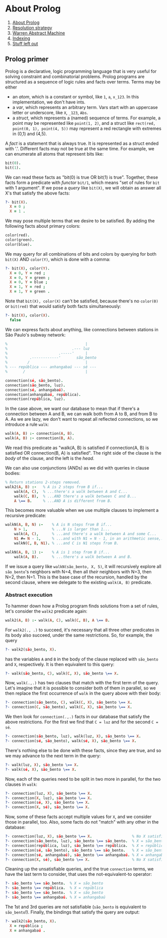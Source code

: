 # About Prolog

1. [About Prolog](about-prolog.md)
1. [Resolution strategy](resolution.md)
1. [Warren Abstract Machine](wam.md)
1. [Indexing](indices.md)
1. [Stuff left out](references.md)

## Prolog primer

Prolog is a declarative, logic programming language that is very useful for solving constraint and combinatorial problems. Prolog programs are structured as a sequence of logic rules and facts over terms. Terms may be either

- an _atom_, which is a constant or symbol, like `1`, `a`, `x_123`. In this implementation, we don't have ints.
- a _var_, which represents an arbitrary term. Vars start with an uppercase letter or underscore, like `X`, `_123`, `Abs`.
- a _struct_, which represents a (named) sequence of terms. For example, a point may be represented like `point(1, 2)`, and a struct like `rect(red, point(0, 1), point(4, 5))` may represent a red rectangle with extremes in (0,1) and (4,5).

A _fact_ is a statement that is always true. It is represented as a struct ended with '.'. Different facts may not be true at the same time. For example, we can enumerate all atoms that represent bits like:

```prolog
bit(0).
bit(1).
```

We can read these facts as "bit(0) is true OR bit(1) is true". Together, these facts form a predicate with _functor_ `bit/1`, which means "set of rules for `bit` with 1 argument". If we pose a _query_ like `bit(X)`, we will obtain as answer all X's that satisfy the above facts:

```prolog
?- bit(X).
  X = 0 ;
  X = 1 .
```

We may pose multiple terms that we desire to be satisfied. By adding the following facts about primary colors:

```prolog
color(red).
color(green).
color(blue).
```

We may query for all combinations of bits and colors by querying for both `bit(X)` AND `color(Y)`, which is done with a comma:

```prolog
?- bit(X), color(Y).
  X = 0, Y = red ;
  X = 0, Y = green ;
  X = 0, Y = blue ;
  X = 1, Y = red ;
  X = 1, Y = green .
```

Note that `bit(X), color(X)` can't be satisfied, because there's no `color(0)` or `bit(red)` that would satisfy both facts simultaneously:

```prolog
?- bit(X), color(X).
  false
```

We can express facts about anything, like connections between stations in São Paulo's subway network:

```prolog
%                                   |
%                             .--- luz
%                       .-----'     |
%          .------------'       são_bento
%         /                         |
% --- república --- anhangabaú --- sé ---
%       /                           |

connection(sé, são_bento).
connection(são_bento, luz).
connection(sé, anhangabaú).
connection(anhangabaú, república).
connection(república, luz).
```

In the case above, we want our database to mean that if there's a connection between A and B, we can walk both from A to B, and from B to A. As we are lazy, we don't want to repeat all reflected connections, so we introduce a rule `walk`:

```prolog
walk(A, B) :- connection(A, B).
walk(A, B) :- connection(B, A).
```

We read this predicate as "walk(A, B) is satisfied if connection(A, B) is satisfied OR connection(B, A) is satisfied". The right side of the clause is the _body_ of the clause, and the left is the _head_.

We can also use conjunctions (ANDs) as we did with queries in clause bodies:

```prolog
% Return stations 2-steps removed.
walk2(A, B) :-   % A is 2 steps from B if...
    walk(A, C),  % ...there's a walk between A and C...
    walk(C, B),  % ...AND there's a walk between C and B...
    A \== B.     % ...AND A is different from B.
```

This becomes more valuable when we use multiple clauses to implement a recursive predicate:

```prolog
walkN(A, B, N) :-    % A is N steps from B if...
    N > 1,           % ...N is larger than 1...
    walk(A, C),      % ...and there's a walk between A and some C...
    N1 #= N - 1,     % ...and with N1 = N - 1, in an arithmetic sense,...
    walkN(C, B, N1). % ...and C is N1 steps from B.

walkN(A, B, 1) :-    % A is 1 step from B if...
    walk(A, B).      % ...there's a walk between A and B.
```

If we issue a query like `walkN(são_bento, X, 5)`, it will recursively explore all
`são_bento`'s neighbors with N=4, then all _their_ neighbors with N=3, then N=2, then N=1.
This is the base case of the recursion, handled by the second clause, where we delegate
to the existing `walk(A, B)` predicate.

### Abstract execution

To hammer down how a Prolog program finds solutions from a set of rules, let's
consider the `walk2` predicate again:

```prolog
walk2(A, B) :- walk(A, C), walk(C, B), A \== B.
```

For `walk2(., .)` to succeed, it's necessary that all three other predicates in its body also succeed, under the same restrictions. So, for example, the query

```prolog
?- walk2(são_bento, X).
```

has the variables `A` and `B` in the body of the clause replaced with `são_bento` and `X`, respectively. It is then equivalent to this query:

```prolog
?- walk(são_bento, C), walk(C, X), são_bento \== X.
```

Now, `walk(.,.)` has two clauses that match with the first term of the query.
Let's imagine that it is possible to consider both of them in parallel, so we then
replace the first occurrence of `walk` in the query above with their body:

```prolog
?- connection(são_bento, C), walk(C, X), são_bento \== X.
?- connection(C, são_bento), walk(C, X), são_bento \== X.
```

We then look for `connection(.,.)` facts in our database that satisfy the above restrictions. For the first we find that `C = luz` and for the second `C = sé`.

```prolog
?- connection(são_bento, luz), walk(luz, X), são_bento \== X.
?- connection(sé, são_bento), walk(sé, X), são_bento \== X.
```

There's nothing else to be done with these facts, since they are true, and so we may advance to the next term in the query:

```prolog
?- walk(luz, X), são_bento \== X.
?- walk(sé, X), são_bento \== X.
```

Now, each of the queries need to be split in two more in parallel, for the two clauses in `walk`:

```prolog
?- connection(luz, X), são_bento \== X.
?- connection(X, luz), são_bento \== X.
?- connection(sé, X), são_bento \== X.
?- connection(X, sé), são_bento \== X.
```

Now, some of these facts accept multiple values for `X`, and we consider those in
parallel, too. Also, some facts do not "match" with any other in the database:

```prolog
?- connection(luz, X), são_bento \== X.                  % No X satisfies this
?- connection(são_bento, luz), são_bento \== são_bento.  % X = são_bento
?- connection(república, luz), são_bento \== república.  % X = república
?- connection(sé, são_bento), são_bento \== são_bento.   % X = são_bento
?- connection(sé, anhangabaú), são_bento \== anhangabaú. % X = anhangabaú
?- connection(X, sé), são_bento \== X.                   % No X satisfies this
```

Cleaning up the unsatisfiable queries, and the true `connection` terms, we have the
last term to consider, that uses the not-equivalent-to operator:

```prolog
?- são_bento \== são_bento.  % X = são_bento
?- são_bento \== república.  % X = república
?- são_bento \== são_bento.  % X = são_bento
?- são_bento \== anhangabaú. % X = anhangabaú
```

The 1st and 3rd queries are not satisfiable (`são_bento` is equivalent to `são_bento`!).
Finally, the bindings that satisfy the query are output:

```prolog
?- walk2(são_bento, X).
  X = república ;
  X = anhangabaú .
```

